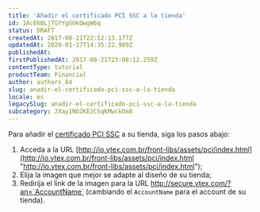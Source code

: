 ```yaml
---
title: 'Añadir el certificado PCI SSC a la tienda'
id: 1AcE6BLjTGYYgGUkQwgW6q
status: DRAFT
createdAt: 2017-08-21T22:52:13.177Z
updatedAt: 2020-01-17T14:35:22.989Z
publishedAt: 
firstPublishedAt: 2017-08-21T23:00:12.259Z
contentType: tutorial
productTeam: Financial
author: authors_84
slug: anadir-el-certificado-pci-ssc-a-la-tienda
locale: es
legacySlug: anadir-el-certificado-pci-ssc-a-la-tienda
subcategory: 2Xay1NOZKE2CSqKMwckOm8
---
```


Para añadir el [certificado PCI SSC](https://www.help.vtex.com/es/faq/que-es-el-pci-ssc) a su tienda, siga los pasos abajo:

1. Acceda a la URL [http://io.vtex.com.br/front-libs/assets/pci/index.html](http://io.vtex.com.br/front-libs/assets/pci/index.html "http://io.vtex.com.br/front-libs/assets/pci/index.html");
2. Elija la imagen que mejor se adapte al diseño de su tienda;
3. Redirija el link de la imagen para la URL http://secure.vtex.com/?an=`AccountName` (cambiando el `AccountName` para el account de su tienda).
